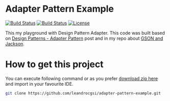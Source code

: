 # Adapter Pattern Example

[![Build Status](https://travis-ci.org/leandrocgsi/adapter-pattern-generic-converter-example.svg?branch=master)](https://travis-ci.org/leandrocgsi/adapter-pattern-generic-converter-example)
[![Build Status](https://circleci.com/gh/leandrocgsi/adapter-pattern-example.svg?&style=shield)](https://circleci.com/gh/leandrocgsi/adapter-pattern-example/)
[![License](https://img.shields.io/badge/license-Apache%20License%202.0-blue.svg?maxAge=2592000)](https://github.com/leandrocgsi/adapter-pattern-example/blob/master/LICENSE.txt)

This my playground with Design Pattern Adapter. This code was built based on [Design Patterns - Adapter Pattern](https://www.tutorialspoint.com/design_pattern/adapter_pattern.htm) post and in my repo about [GSON and Jackson](https://github.com/leandrocgsi/GSONJacksonPlayground).

# How to get this project

You can execute following command or as you prefer [download zip here](https://github.com/leandrocgsi/adapter-pattern-example/archive/master.zip) and import in your favourite IDE.

```sh
git clone https://github.com/leandrocgsi/adapter-pattern-example.git
```

